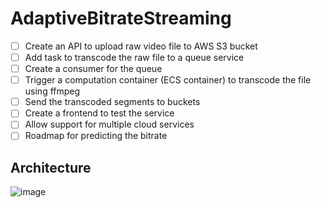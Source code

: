# AdaptiveBitrateStreaming
- [ ] Create an API to upload raw video file to AWS S3 bucket
- [ ] Add task to transcode the raw file to a queue service
- [ ] Create a consumer for the queue
- [ ] Trigger a computation container (ECS container) to transcode the file using ffmpeg
- [ ] Send the transcoded segments to buckets
- [ ] Create a frontend to test the service
- [ ] Allow support for multiple cloud services
- [ ] Roadmap for predicting the bitrate

## Architecture

![image](https://github.com/user-attachments/assets/3a979972-3f6e-47f5-a04c-59c872dcd492)
